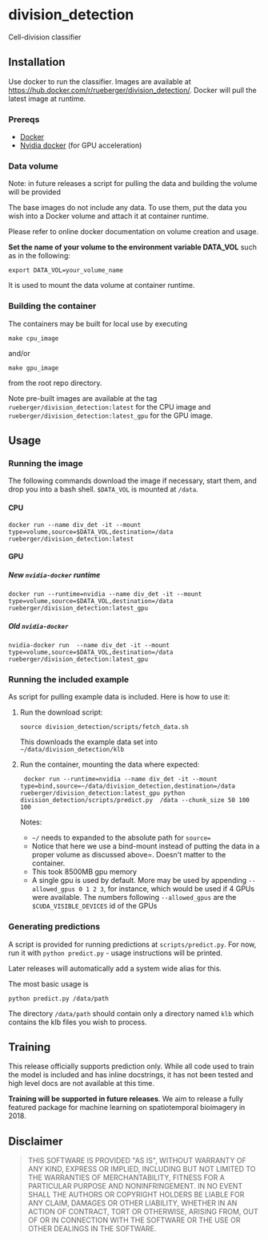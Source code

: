 # division_detection
Cell-division classifier


## Installation

Use docker to run the classifier. Images are available at https://hub.docker.com/r/rueberger/division_detection/.
Docker will pull the latest image at runtime.

### Prereqs

- [Docker](https://docs.docker.com/engine/installation/)
- [Nvidia docker](https://github.com/NVIDIA/nvidia-docker) (for GPU acceleration)


### Data volume

Note: in future releases a script for pulling the data and building the volume will be provided

The base images do not include any data. To use them, put the data you wish into a Docker volume and attach it
at container runtime.

Please refer to online docker documentation on volume creation and usage.

**Set the name of your volume to the environment variable DATA_VOL** such as in the following:

`export DATA_VOL=your_volume_name`

It is used to mount the data volume at container runtime.

### Building the container

The containers may be built for local use by executing

`make cpu_image`

and/or

`make gpu_image`

from the root repo directory.

Note pre-built images are available at the tag `rueberger/division_detection:latest` for the CPU image and
`rueberger/division_detection:latest_gpu` for the GPU image.

## Usage

### Running the image

The following commands download the image if necessary, start them, and drop you into a bash shell. `$DATA_VOL`
is mounted at `/data`.

#### CPU

`docker run --name div_det -it --mount type=volume,source=$DATA_VOL,destination=/data rueberger/division_detection:latest`

#### GPU

##### New `nvidia-docker` runtime

`docker run --runtime=nvidia --name div_det -it --mount type=volume,source=$DATA_VOL,destination=/data rueberger/division_detection:latest_gpu`

##### Old `nvidia-docker`

`nvidia-docker run  --name div_det -it --mount type=volume,source=$DATA_VOL,destination=/data rueberger/division_detection:latest_gpu`

### Running the included example 

As script for pulling example data is included. Here is how to use it:

1. Run the download script: 

   ``` source division_detection/scripts/fetch_data.sh  ```
   
   This downloads the example data set into `~/data/division_detection/klb`

2. Run the container, mounting the data where expected:

   ``` docker run --runtime=nvidia --name div_det -it --mount type=bind,source=~/data/division_detection,destination=/data rueberger/division_detection:latest_gpu python division_detection/scripts/predict.py  /data --chunk_size 50 100 100```
   
   Notes:
      * `~/` needs to expanded to the absolute path for `source=`
      *  Notice that here we use a bind-mount instead of putting the data in a proper volume as discussed above=. Doesn't matter to the container.  
      * This took 8500MB gpu memory
      * A single gpu is used by default. More may be used by appending `--allowed_gpus 0 1 2 3`, for instance, which would be used if 4 GPUs were available. The numbers following `--allowed_gpus` are the `$CUDA_VISIBLE_DEVICES` id of the GPUs
      
### Generating predictions

A script is provided for running predictions at `scripts/predict.py`. For now, run it with `python predict.py` - usage instructions will be printed.

Later releases will automatically add a system wide alias for this.

The most basic usage is

`python predict.py /data/path`

The directory `/data/path` should contain only a directory named `klb` which contains the klb files you wish to process.

## Training

This release officially supports prediction only. While all code used to train the model is included and has inline
docstrings, it has not been tested and high level docs are not available at this time.

**Training will be supported in future releases**. We aim to release a fully featured package for machine
learning on spatiotemporal bioimagery in 2018.

## Disclaimer

> THIS SOFTWARE IS PROVIDED "AS IS", WITHOUT WARRANTY OF ANY KIND, EXPRESS OR IMPLIED, INCLUDING BUT NOT LIMITED TO THE WARRANTIES OF MERCHANTABILITY, FITNESS FOR A PARTICULAR PURPOSE AND NONINFRINGEMENT. IN NO EVENT SHALL THE AUTHORS OR COPYRIGHT HOLDERS BE LIABLE FOR ANY CLAIM, DAMAGES OR OTHER LIABILITY, WHETHER IN AN ACTION OF CONTRACT, TORT OR OTHERWISE, ARISING FROM, OUT OF OR IN CONNECTION WITH THE SOFTWARE OR THE USE OR OTHER DEALINGS IN THE SOFTWARE.
